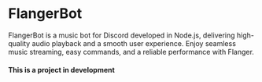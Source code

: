 # FlangerBot
FlangerBot is a music bot for Discord developed in Node.js, delivering high-quality audio playback and a smooth user experience. Enjoy seamless music streaming, easy commands, and a reliable performance with Flanger.

#### This is a project in development
